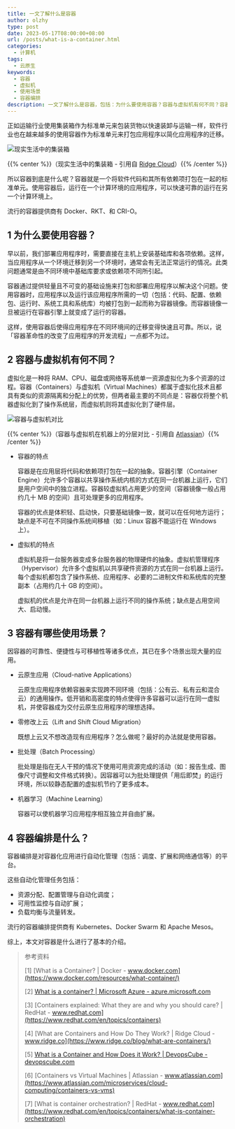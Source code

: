 ```yaml
---
title: 一文了解什么是容器
author: olzhy
type: post
date: 2023-05-17T08:00:00+08:00
url: /posts/what-is-a-container.html
categories:
  - 计算机
tags:
  - 云原生
keywords:
  - 容器
  - 虚拟机
  - 使用场景
  - 容器编排
description: 一文了解什么是容器，包括：为什么要使用容器？容器与虚拟机有何不同？容器有哪些使用场景？容器编排是什么？
---
```


正如运输行业使用集装箱作为标准单元来包装货物以快速装卸与运输一样，软件行业也在越来越多的使用容器作为标准单元来打包应用程序以简化应用程序的迁移。

![现实生活中的集装箱](https://olzhy.github.io/static/images/uploads/2023/05/physical-containers.jpg#center)

{{% center %}}（现实生活中的集装箱 - 引用自 [Ridge Cloud](https://www.ridge.co/blog/what-are-containers/)）{{% /center %}}

所以容器到底是什么呢？容器就是一个将软件代码和其所有依赖项打包在一起的标准单元。使用容器后，运行在一个计算环境的应用程序，可以快速可靠的运行在另一个计算环境上。

流行的容器提供商有 Docker、RKT、和 CRI-O。

## 1 为什么要使用容器？

早以前，我们部署应用程序时，需要直接在主机上安装基础库和各项依赖。这样，当应用程序从一个环境迁移到另一个环境时，通常会有无法正常运行的情况。此类问题通常是由不同环境中基础库要求或依赖项不同所引起。

容器通过提供轻量且不可变的基础设施来打包和部署应用程序以解决这个问题。使用容器时，应用程序以及运行该应用程序所需的一切（包括：代码、配置、依赖包、运行时、系统工具和系统库）均被打包到一起而称为容器镜像。而容器镜像一旦被运行在容器引擎上就变成了运行的容器。

这样，使用容器后使得应用程序在不同环境间的迁移变得快速且可靠。所以，说「容器革命性的改变了应用程序的开发流程」一点都不为过。

## 2 容器与虚拟机有何不同？

虚拟化是一种将 RAM、CPU、磁盘或网络等系统单一资源虚拟化为多个资源的过程。容器（Containers）与虚拟机（Virtual Machines）都属于虚拟化技术且都具有类似的资源隔离和分配上的优势，但两者最主要的不同点是：容器仅将整个机器虚拟化到了操作系统层，而虚拟机则将其虚拟化到了硬件层。

![容器与虚拟机对比](https://olzhy.github.io/static/images/uploads/2023/05/containers-vs-virtual-machines.png#center)

{{% center %}}（容器与虚拟机在机器上的分层对比 - 引用自 [Atlassian](https://www.atlassian.com/microservices/cloud-computing/containers-vs-vms)）{{% /center %}}

- 容器的特点

  容器是在应用层将代码和依赖项打包在一起的抽象。容器引擎（Container Engine）允许多个容器以共享操作系统内核的方式在同一台机器上运行，它们是用户空间中的独立进程。容器较虚拟机占用更少的空间（容器镜像一般占用约几十 MB 的空间）且可处理更多的应用程序。

  容器的优点是体积轻、启动快，只要基础镜像一致，就可以在任何地方运行；缺点是不可在不同操作系统间移植（如：Linux 容器不能运行在 Windows 上）。

- 虚拟机的特点

  虚拟机是将一台服务器变成多台服务器的物理硬件的抽象。虚拟机管理程序（Hypervisor）允许多个虚拟机以共享硬件资源的方式在同一台机器上运行。每个虚拟机都包含了操作系统、应用程序、必要的二进制文件和系统库的完整副本（占用约几十 GB 的空间）。

  虚拟机的优点是允许在同一台机器上运行不同的操作系统；缺点是占用空间大、启动慢。

## 3 容器有哪些使用场景？

因容器的可靠性、便捷性与可移植性等诸多优点，其已在多个场景出现大量的应用。

- 云原生应用（Cloud-native Applications）

  云原生应用程序依赖容器来实现跨不同环境（包括：公有云、私有云和混合云）的通用操作。低开销和高密度的特点使得许多容器可以运行在同一虚拟机，并使容器成为交付云原生应用程序的理想选择。

- 零修改上云（Lift and Shift Cloud Migration）

  既想上云又不想改造现有应用程序？怎么做呢？最好的办法就是使用容器。

- 批处理（Batch Processing）

  批处理是指在无人干预的情况下使用可用资源完成的活动（如：报告生成、图像尺寸调整和文件格式转换）。因容器可以为批处理提供「用后即焚」的运行环境，所以较静态配置的虚拟机节约了更多成本。

- 机器学习（Machine Learning）

  容器可以使机器学习应用程序相互独立并自由扩展。

## 4 容器编排是什么？

容器编排是对容器化应用进行自动化管理（包括：调度、扩展和网络通信等）的平台。

这些自动化管理任务包括：

- 资源分配、配置管理与自动化调度；
- 可用性监控与自动扩展；
- 负载均衡与流量转发。

流行的容器编排提供商有 Kubernetes、Docker Swarm 和 Apache Mesos。

综上，本文对容器是什么进行了基本的介绍。

> 参考资料
>
> [1] [What is a Container? | Docker - www.docker.com](https://www.docker.com/resources/what-container/)
>
> [2] [What is a container? | Microsoft Azure - azure.microsoft.com](https://azure.microsoft.com/en-us/resources/cloud-computing-dictionary/what-is-a-container)
>
> [3] [Containers explained: What they are and why you should care? | RedHat - www.redhat.com](https://www.redhat.com/en/topics/containers)
>
> [4] [What are Containers and How Do They Work? | Ridge Cloud - www.ridge.co](https://www.ridge.co/blog/what-are-containers/)
>
> [5] [What is a Container and How Does it Work? | DevopsCube - devopscube.com](https://devopscube.com/what-is-a-container-and-how-does-it-work/)
>
> [6] [Containers vs Virtual Machines | Atlassian - www.atlassian.com](https://www.atlassian.com/microservices/cloud-computing/containers-vs-vms)
>
> [7] [What is container orchestration? | RedHat - www.redhat.com](https://www.redhat.com/en/topics/containers/what-is-container-orchestration)
